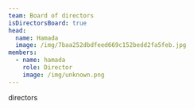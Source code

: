 ```yaml
---
team: Board of directors
isDirectorsBoard: true
head:
  name: Hamada
  image: /img/7baa252dbdfeed669c152bedd2fa5feb.jpg
members:
  - name: hamada
    role: Director
    image: /img/unknown.png
---
```

directors